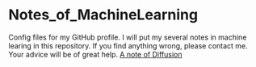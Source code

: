 # Notes_of_MachineLearning
Config files for my GitHub profile. I will put my several notes in machine learing in this repository. If you find anything wrong, please contact me. Your advice will be of great help.
[A note of Diffusion](https://github.io/LaTexAllen/Notes_of_MachineLearning/blob/main/Notes_Diffusion_arxiv_2403.18103.html)
